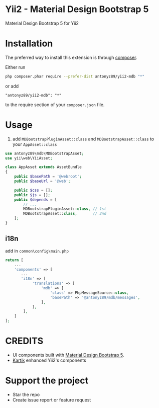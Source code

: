 Yii2 - Material Design Bootstrap 5
===========================

Material Design Bootstrap 5 for Yii2

# Installation

The preferred way to install this extension is through [composer](http://getcomposer.org/download/).

Either run

```bash
php composer.phar require --prefer-dist antonyz89/yii2-mdb "*"
```

or add

```
"antonyz89/yii2-mdb": "*"
```

to the require section of your `composer.json` file.

# Usage

1. add `MDBootstrapPluginAsset::class` and `MDBootstrapAsset::class` to your `AppAsset::class`

```php
use antonyz89\mdb\MDBootstrapAsset;
use yii\web\YiiAsset;

class AppAsset extends AssetBundle
{
    public $basePath = '@webroot';
    public $baseUrl = '@web';

    public $css = [];
    public $js = [];
    public $depends = [
        // ...
        MDBootstrapPluginAsset::class, // 1st
        MDBootstrapAsset::class,       // 2nd
    ];
}
```

i18n
--

add in `common\config\main.php`

```php
return [
    ...
    'components' => [
       ...
       'i18n' => [
            'translations' => [
                'mdb' => [
                    'class' => PhpMessageSource::class,
                    'basePath' => '@antonyz89/mdb/messages',
                ],
            ],
        ], 
    ]
];
```

# CREDITS

* UI components built with [Material Design Bootstrap 5](https://mdbootstrap.com).
* [Kartik](https://github.com/kartik-v) enhanced Yii2's components

# Support the project
* Star the repo
* Create issue report or feature request

